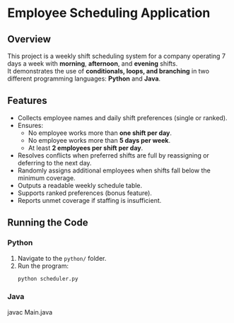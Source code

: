 # Employee Scheduling Application

## Overview
This project is a weekly shift scheduling system for a company operating 7 days a week with **morning**, **afternoon**, and **evening** shifts.  
It demonstrates the use of **conditionals, loops, and branching** in two different programming languages: **Python** and **Java**.

## Features
- Collects employee names and daily shift preferences (single or ranked).
- Ensures:
  - No employee works more than **one shift per day**.
  - No employee works more than **5 days per week**.
  - At least **2 employees per shift per day**.
- Resolves conflicts when preferred shifts are full by reassigning or deferring to the next day.
- Randomly assigns additional employees when shifts fall below the minimum coverage.
- Outputs a readable weekly schedule table.
- Supports ranked preferences (bonus feature).
- Reports unmet coverage if staffing is insufficient.

## Running the Code

### Python
1. Navigate to the `python/` folder.
2. Run the program:
   ```bash
   python scheduler.py

### Java

   javac Main.java

